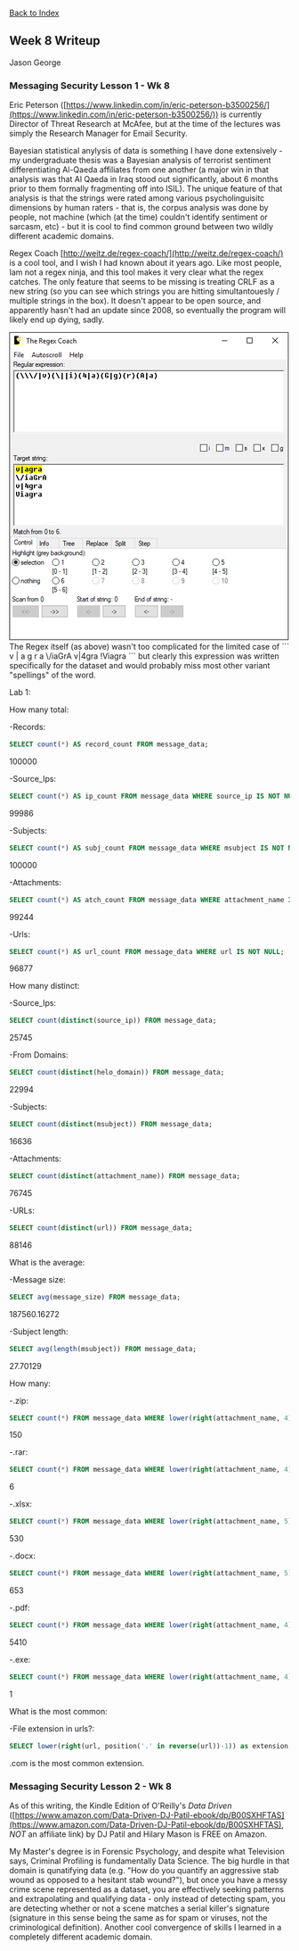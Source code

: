 [Back to Index](https://jaegermeiste.github.io/DefenseAgainstTheDarkArts/)

## Week 8 Writeup

Jason George

### Messaging Security Lesson 1 - Wk 8

Eric Peterson ([https://www.linkedin.com/in/eric-peterson-b3500256/](https://www.linkedin.com/in/eric-peterson-b3500256/)) is currently Director of Threat Research at McAfee, but at the time of the lectures was simply the Research Manager for Email Security.

Bayesian statistical anylysis of data is something I have done extensively - my undergraduate thesis was a Bayesian analysis of terrorist sentiment differentiating Al-Qaeda affiliates from one another (a major win in that analysis was that Al Qaeda in Iraq stood out significantly, about 6 months prior to them formally fragmenting off into ISIL). The unique feature of that analysis is that the strings were rated among various psycholinguisitc dimensions by human raters - that is, the corpus analysis was done by people, not machine (which (at the time) couldn't identify sentiment or sarcasm, etc) - but it is cool to find common ground between two wildly different academic domains.

Regex Coach [http://weitz.de/regex-coach/](http://weitz.de/regex-coach/) is a cool tool, and I wish I had known about it years ago. Like most people, Iam not a regex ninja, and this tool makes it very clear what the regex catches. The only feature that seems to be missing is treating CRLF as a new string (so you can see which strings you are hitting simultantouesly / multiple strings in the box). It doesn't appear to be open source, and apparently hasn't had an update since 2008, so eventually the program will likely end up dying, sadly.

<img src="RegexCoachViagra.PNG" alt="">
The Regex itself (as above) wasn't too complicated for the limited case of
```
v | a g r a
\/iaGrA
v|4gra
!Viagra
```
but clearly this expression was written specifically for the dataset and would probably miss most other variant "spellings" of the word. 

Lab 1:

How many total:

-Records: 
```sql
SELECT count(*) AS record_count FROM message_data;
```
100000

-Source_Ips:
```sql
SELECT count(*) AS ip_count FROM message_data WHERE source_ip IS NOT NULL;
```
99986

-Subjects: 
```sql
SELECT count(*) AS subj_count FROM message_data WHERE msubject IS NOT NULL;
```
100000

-Attachments: 
```sql
SELECT count(*) AS atch_count FROM message_data WHERE attachment_name IS NOT NULL AND length(attachment_name) > 0;
```
99244

-Urls: 
```sql
SELECT count(*) AS url_count FROM message_data WHERE url IS NOT NULL;
``` 
96877

How many distinct:

-Source_Ips: 
```sql
SELECT count(distinct(source_ip)) FROM message_data;
```
25745

-From Domains: 
```sql
SELECT count(distinct(helo_domain)) FROM message_data;
```
22994

-Subjects: 
```sql
SELECT count(distinct(msubject)) FROM message_data;
```
16636

-Attachments: 
```sql
SELECT count(distinct(attachment_name)) FROM message_data;
```
76745

-URLs: 
```sql
SELECT count(distinct(url)) FROM message_data;
```
88146

What is the average:

-Message size: 
```sql
SELECT avg(message_size) FROM message_data;
```
187560.16272

-Subject length: 
```sql
SELECT avg(length(msubject)) FROM message_data;
```
27.70129

How many:

-.zip: 
```sql
SELECT count(*) FROM message_data WHERE lower(right(attachment_name, 4)) = '.zip';
```
150

-.rar: 
```sql
SELECT count(*) FROM message_data WHERE lower(right(attachment_name, 4)) = '.rar';
```
6

-.xlsx: 
```sql
SELECT count(*) FROM message_data WHERE lower(right(attachment_name, 5)) = '.xlsx';
```
530

-.docx: 
```sql
SELECT count(*) FROM message_data WHERE lower(right(attachment_name, 5)) = '.docx';
```
653

-.pdf: 
```sql
SELECT count(*) FROM message_data WHERE lower(right(attachment_name, 4)) = '.pdf';
```
5410

-.exe: 
```sql
SELECT count(*) FROM message_data WHERE lower(right(attachment_name, 4)) = '.zip';
```
1

What is the most common:

-File extension in urls?: 
```sql
SELECT lower(right(url, position('.' in reverse(url))-1)) as extension, count(*) as count FROM message_data GROUP BY extension ORDER BY count DESC;
```
.com is the most common extension.


### Messaging Security Lesson 2 - Wk 8

As of this writing, the Kindle Edition of O'Reilly's *Data Driven* ([https://www.amazon.com/Data-Driven-DJ-Patil-ebook/dp/B00SXHFTAS](https://www.amazon.com/Data-Driven-DJ-Patil-ebook/dp/B00SXHFTAS), *_NOT_* an affiliate link) by DJ Patil and Hilary Mason is FREE on Amazon.

My Master's degree is in Forensic Psychology, and despite what Television says, Criminal Profiling is fundamentally Data Science. The big hurdle in that domain is qunatifying data (e.g. "How do you quantify an aggressive stab wound as opposed to a hesitant stab wound?"), but once you have a messy crime scene represented as a dataset, you are effectively seeking patterns and extrapolating and qualifying data - only instead of detecting spam, you are detecting whether or not a scene matches a serial killer's signature (signature in this sense being the same as for spam or viruses, not the criminological definition). Another cool convergence of skills I learned in a completely different academic domain.
